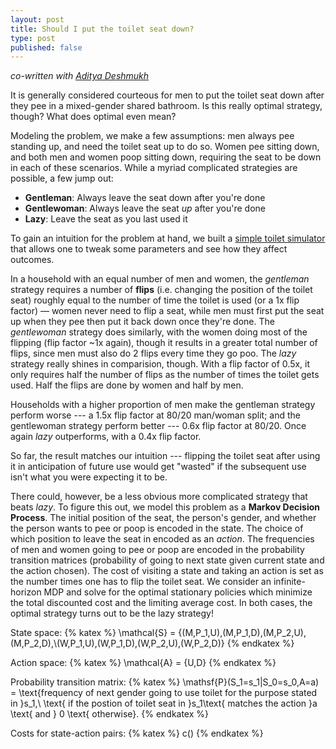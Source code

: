 ```yaml
---
layout: post
title: Should I put the toilet seat down?
type: post
published: false
---
```


_co-written with [Aditya Deshmukh](https://ece.illinois.edu/about/directory/grad-students/ad11)_

It is generally considered courteous for men to put the toilet seat down after
they pee in a mixed-gender shared bathroom. Is this really optimal strategy,
though? What does optimal even mean?

Modeling the problem, we make a few assumptions: men always pee standing up, and need the
toilet seat up to do so. Women pee sitting down, and both men and women poop
sitting down, requiring the seat to be down in each of these scenarios. While a
myriad complicated strategies are possible, a few jump out:

- **Gentleman**: Always leave the seat down after you're done
- **Gentlewoman**: Always leave the seat _up_ after you're done
- **Lazy**: Leave the seat as you last used it

To gain an intuition for the problem at hand, we built a
[simple toilet simulator](/toilet-protocol)
that allows one to tweak some parameters and see how they affect
outcomes.

In a household with an equal number of men and women, the _gentleman_
strategy requires a number of **flips** (i.e. changing the position of the
toilet seat) roughly equal to the number of time the toilet is used (or a 1x
flip factor) — women never need to flip a seat, while men must first put the
seat up when they pee then put it back down once they're done. The _gentlewoman_
strategy does similarly, with the women doing most of the
flipping (flip factor ~1x again), though it results in a greater total number of
flips, since men must also do 2 flips every time they go poo. The _lazy_
strategy really shines in comparision, though. With a flip factor of 0.5x, it
only requires half the number of flips as the number of times the toilet gets
used. Half the flips are done by women and half by men.

Households with a higher proportion of men make the gentleman strategy perform
worse --- a 1.5x flip factor at 80/20 man/woman split; and the gentlewoman
strategy perform better --- 0.6x flip factor at 80/20. Once again _lazy_
outperforms, with a 0.4x flip factor.

So far, the result matches our intuition --- flipping the toilet seat after
using it in anticipation of future use would get "wasted" if the subsequent use
isn't what you were expecting it to be.

There could, however, be a less obvious more complicated strategy that beats
_lazy_. To figure this out, we model this problem as a **Markov Decision
Process**. The initial position of the seat, the person's gender, and whether
the person wants to pee or poop is encoded in the state. The choice of which
position to leave the seat in encoded as an _action_. The frequencies of men
and women going to pee or poop are encoded in the probability transition
matrices (probability of going to next state given current state and the action
chosen). The cost of visiting a state and taking an action is set as the number
times one has to flip the toilet seat. We consider an infinite-horizon MDP and
solve for the optimal stationary policies which minimize the total discounted
cost and the limiting average cost. In both cases, the optimal strategy turns out
to be the lazy strategy!

State space:
{% katex %}
\mathcal{S} = \{(M,P_1,U),(M,P_1,D),(M,P_2,U),(M,P_2,D),\\(W,P_1,U),(W,P_1,D),(W,P_2,U),(W,P_2,D)\}
{% endkatex %}

Action space:
{% katex %}
\mathcal{A} = \{U,D\}
{% endkatex %}

Probability transition matrix:
{% katex %}
\mathsf{P}(S_1=s_1|S_0=s_0,A=a) =
\text{frequency of next gender going to use toilet for the purpose stated in }s_1,\\
\text{ if the postion of toilet seat in }s_1\text{ matches the action }a \text{ and }
0 \text{ otherwise}.
{% endkatex %}

Costs for state-action pairs:
{% katex %}
c()
{% endkatex %}
